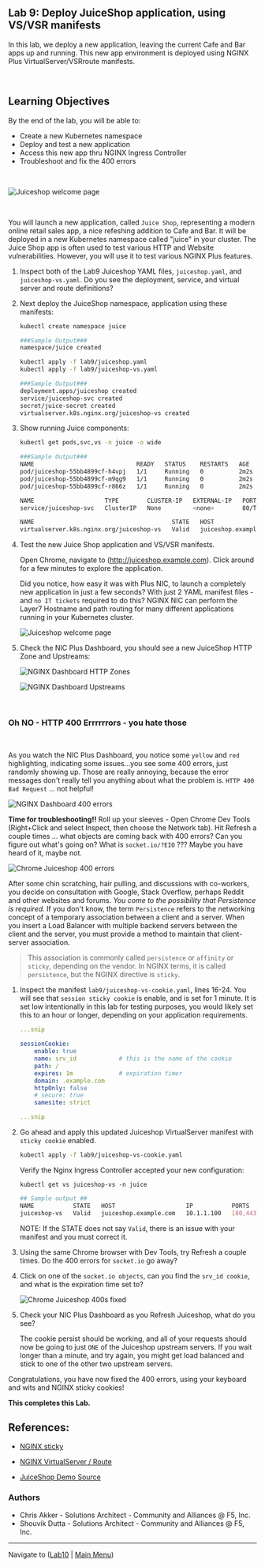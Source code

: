 ## Lab 9: Deploy JuiceShop application, using VS/VSR manifests ##

In this lab, we deploy a new application, leaving the current Cafe and Bar apps up and running. This new app environment is deployed using NGINX Plus VirtualServer/VSRroute manifests.

<br/>

## Learning Objectives 

By the end of the lab, you will be able to: 

- Create a new Kubernetes namespace
- Deploy and test a new application
- Access this new app thru NGINX Ingress Controller
- Troubleshoot and fix the 400 errors

<br/>

![Juiceshop welcome page](media/lab9_juiceshop_welcome_page.png)

<br/>

You will launch a new application, called `Juice Shop`, representing a modern online retail sales app, a nice refeshing addition to Cafe and Bar. It will be deployed in a new Kubernetes namespace called "juice" in your cluster.  The Juice Shop app is often used to test various HTTP and Website vulnerabilities. However, you will use it to test various NGINX Plus features.

1. Inspect both of the Lab9 Juiceshop YAML files, `juiceshop.yaml`, and `juiceshop-vs.yaml`.  Do you see the deployment, service, and virtual server and route definitions?  

1. Next deploy the JuiceShop namespace, application using these manifests:

    ```bash
    kubectl create namespace juice
    ```

    ```bash
    ###Sample Output###
    namespace/juice created
    ```

    ```bash
    kubectl apply -f lab9/juiceshop.yaml
    kubectl apply -f lab9/juiceshop-vs.yaml
    ```

    ```bash
    ###Sample Output###
    deployment.apps/juiceshop created
    service/juiceshop-svc created
    secret/juice-secret created
    virtualserver.k8s.nginx.org/juiceshop-vs created
    ```

1. Show running Juice components:

    ```bash
    kubectl get pods,svc,vs -n juice -o wide
    ```
    
    ```bash
    ###Sample Output###
    NAME                             READY   STATUS    RESTARTS   AGE    IP               NODE   NOMINATED NODE   READINESS GATES
    pod/juiceshop-55bb4899cf-h4vpj   1/1     Running   0          2m2s   192.168.44.93    k8s3   <none>           <none>
    pod/juiceshop-55bb4899cf-m9qg9   1/1     Running   0          2m2s   192.168.35.215   k8s2   <none>           <none>
    pod/juiceshop-55bb4899cf-r866z   1/1     Running   0          2m2s   192.168.15.52    k8s3   <none>           <none>

    NAME                    TYPE        CLUSTER-IP   EXTERNAL-IP   PORT(S)   AGE    SELECTOR
    service/juiceshop-svc   ClusterIP   None         <none>        80/TCP    2m3s   app=juiceshop

    NAME                                       STATE   HOST                    IP    EXTERNALHOSTNAME   PORTS   AGE
    virtualserver.k8s.nginx.org/juiceshop-vs   Valid   juiceshop.example.com                                    2m1s
    ```

1. Test the new Juice Shop application and VS/VSR manifests.

    Open Chrome, navigate to (http://juiceshop.example.com).  Click around for a few minutes to explore the application.

    Did you notice, how easy it was with Plus NIC, to launch a completely new application in just a few seconds?  With just 2 YAML manifest files - and `no IT tickets` required to do this?  NGINX NIC can perform the Layer7 Hostname and path routing for many different applications running in your Kubernetes cluster.

    ![Juiceshop welcome page](media/lab9_juiceshop_welcome_page.png)

1. Check the NIC Plus Dashboard, you should see a new JuiceShop HTTP Zone and Upstreams:

    ![NGINX Dashboard HTTP Zones](media/lab9_dashboard_httpzone.png)

    ![NGINX Dashboard Upstreams](media/lab9_dashboard_upstreams.png)

<br/>

### Oh NO - HTTP 400 Errrrrrors - you hate those

<br/>

As you watch the NIC Plus Dashboard, you notice some `yellow` and `red` highlighting, indicating some issues...you see some 400 errors, just randomly showing up.  Those are really annoying, because the error messages don't really tell you anything about what the problem is.  `HTTP 400 Bad Request` ... not helpful!

![NGINX Dashboard 400 errors ](media/lab9_dashboard-400s.png)

**Time for troubleshooting!!** Roll up your sleeves - Open Chrome Dev Tools (Right+Click and select Inspect, then choose the Network tab).  Hit Refresh a couple times ... what objects are coming back with 400 errors?  Can you figure out what's going on?  What is `socket.io/?EIO` ???  Maybe you have heard of it, maybe not.

![Chrome Juiceshop 400 errors ](media/lab9_chrome-400s.png)

After some chin scratching, hair pulling, and discussions with co-workers, you decide on consultation with Google, Stack Overflow, perhaps Reddit and other websites and forums. *You come to the possibility that Persistence is required.*  If you don't know, the term `Persistence` refers to the networking concept of a temporary association between a client and a server.  When you insert a Load Balancer with multiple backend servers between the client and the server, you must provide a method to maintain that client-server association.  

>This association is commonly called `persistence` or `affinity` or `sticky`, depending on the vendor.  In NGINX terms, it is called `persistence`, but the NGINX directive is `sticky`.

1. Inspect the manifest `lab9/juiceshop-vs-cookie.yaml`, lines 16-24.  You will see that `session sticky cookie` is enable, and is set for 1 minute.  It is set low intentionally in this lab for testing purposes, you would likely set this to an hour or longer, depending on your application requirements.

    ```yaml
    ...snip

    sessionCookie:
        enable: true
        name: srv_id            # this is the name of the cookie
        path: /
        expires: 1m             # expiration timer
        domain: .example.com
        httpOnly: false
        # secure: true
        samesite: strict

    ...snip

    ```

1. Go ahead and apply this updated Juiceshop VirtualServer manifest with `sticky cookie` enabled.

    ```bash
    kubectl apply -f lab9/juiceshop-vs-cookie.yaml

    ```

    Verify the Nginx Ingress Controller accepted your new configuration:

    ```
    kubectl get vs juiceshop-vs -n juice

    ```

    ```bash
    ## Sample output ##
    NAME           STATE   HOST                    IP           PORTS      AGE
    juiceshop-vs   Valid   juiceshop.example.com   10.1.1.100   [80,443]   27m

    ```

    NOTE: If the STATE does not say `Valid`, there is an issue with your manifest and you must correct it.

1. Using the same Chrome browser with Dev Tools, try Refresh a couple times.  Do the 400 errors for `socket.io` go away?

1. Click on one of the `socket.io objects`, can you find the `srv_id cookie`, and what is the expiration time set to?

    ![Chrome Juiceshop 400s fixed ](media/lab9_chrome-400s-fixed.png)

1. Check your NIC Plus Dashboard as you Refresh Juiceshop, what do you see?

    The cookie persist should be working, and all of your requests should now be going to just `ONE` of the Juiceshop upstream servers.   If you wait longer than a minute, and try again, you might get load balanced and stick to one of the other two upstream servers.

Congratulations, you have now fixed the 400 errors, using your keyboard and wits and NGINX sticky cookies!

**This completes this Lab.**

## References:

- [NGINX sticky](https://docs.nginx.com/nginx/admin-guide/load-balancer/http-load-balancer/#enabling-session-persistence)
- [NGINX VirtualServer / Route](https://docs.nginx.com/nginx-ingress-controller/configuration/virtualserver-and-virtualserverroute-resources/)

- [JuiceShop Demo Source](https://github.com/bkimminich/juice-shop)

### Authors

- Chris Akker - Solutions Architect - Community and Alliances @ F5, Inc.
- Shouvik Dutta - Solutions Architect - Community and Alliances @ F5, Inc.

-------------

Navigate to ([Lab10](../lab10/readme.md) | [Main Menu](../LabGuide.md))
